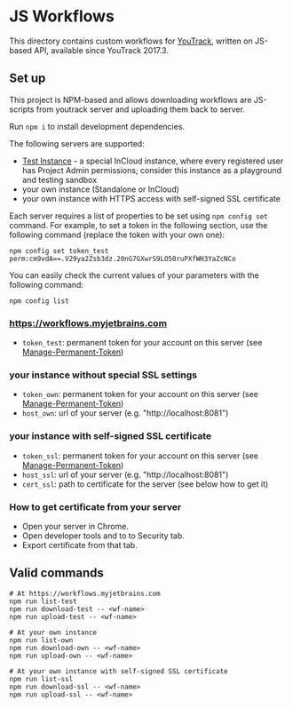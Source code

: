 JS Workflows
============

This directory contains custom workflows for [YouTrack](https://www.jetbrains.com/youtrack/),
written on JS-based API, available since YouTrack 2017.3. 

Set up
------

This project is NPM-based and allows downloading workflows are JS-scripts
from youtrack server and uploading them back to server.

Run `npm i` to install development dependencies.

The following servers are supported:
* [Test Instance](https://workflows.myjetbrains.com) - a special InCloud instance,
 where every registered user has Project Admin permissions; consider this instance as 
 a playground and testing sandbox
* your own instance (Standalone or InCloud)
* your own instance with HTTPS access with self-signed SSL certificate

Each server requires a list of properties to be set using `npm config set` command.
For example, to set a token in the following section, use the following command 
(replace the token with your own one):

`npm config set token_test perm:cm9vdA==.V29ya2Zsb3dz.20nG7GXwrS9LO50ruPXfWH3YaZcNCo`

You can easily check the current values of your parameters with the following command:
 
`npm config list` 

### https://workflows.myjetbrains.com

* `token_test`: permanent token for your account on this server (see 
[Manage-Permanent-Token](https://www.jetbrains.com/help/youtrack/standalone/Manage-Permanent-Token.html))

### your instance without special SSL settings

* `token_own`: permanent token for your account on this server (see 
[Manage-Permanent-Token](https://www.jetbrains.com/help/youtrack/standalone/Manage-Permanent-Token.html))
* `host_own`: url of your server (e.g. "http://localhost:8081")

### your instance with self-signed SSL certificate

* `token_ssl`: permanent token for your account on this server (see 
[Manage-Permanent-Token](https://www.jetbrains.com/help/youtrack/standalone/Manage-Permanent-Token.html))
* `host_ssl`: url of your server (e.g. "http://localhost:8081")
* `cert_ssl`: path to certificate for the server (see below how to get it)

### How to get certificate from your server

* Open your server in Chrome.
* Open developer tools and to to Security tab.
* Export certificate from that tab.

Valid commands
--------------

```
# At https://workflows.myjetbrains.com
npm run list-test
npm run download-test -- <wf-name>
npm run upload-test -- <wf-name>

# At your own instance
npm run list-own
npm run download-own -- <wf-name>
npm run upload-own -- <wf-name>

# At your own instance with self-signed SSL certificate
npm run list-ssl
npm run download-ssl -- <wf-name>
npm run upload-ssl -- <wf-name>
```